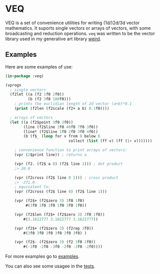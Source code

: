 # VEQ

VEQ is a set of convenience utilities for writing (1d/)2d/3d vector mathematics.
It suports single vectors or arrays of vectors, with some broadcasting and
reduction operations. `veq` was written to be the vector library used in
my generative art library [weird](https://github.com/inconvergent/weird).

## Examples

Here are some examples of use:

```lisp
(in-package :veq)

(vprogn
  ; single vectors
  (f2let ((a (f2 1f0 2f0))
          (b (f2 3f0 100f0)))
    ; prints the euclidian length of 2d vector (a+b)*0.1
    (print (f2len (f2scale (f2+ a b) 0.1f0))))

  ; arrays of vectors
  (let ((a (f2$point 3f0 3f0))
        (line (f2$line 3f0 40f0 7f0 3f0))
        (line* (f2$line 1f0 2f0 3f0 4f0))
        (b (f$_ (loop for v from 0 below 6
                            collect (list (ff v) (ff (1+ v)))))))

    ; convenience function to print arrays of vectors:
    (vpr (2$print line)) ; returns a

    (vpr (f2. (f2$ a 0) (f2$ line 1))) ; dot product
    ;> 30.0

    (vpr (f2cross (f2$ line 0 1))) ; cross product
    ;> -271.0
    ; equivalent to:
    (vpr (f2cross (f2$ line 0) (f2$ line 1)))

    (vpr (f2$+ (f2$zero 3) 3f0 1f0)
         #(3f0 1f0 3f0 1f0 3f0 1f0))

    (vpr (f2$len (f2$+ (f2$zero 3) 3f0 1f0))
        #(3.1622777 3.1622777 3.1622777))

    (vpr (f2$+ (f2$zero 3) (f2rep 3f0))
        #(3f0 3f0 3f0 3f0 3f0 3f0) )

    (vpr (f2$- (f2$zero 3) (f2 3f0 2f0))
        #(-3f0 -2f0 -3f0 -2f0 -3f0 -2f0))))
```

For more examples go to [examples](examples/ex.lisp).

You can also see some usagee in the [tests](test/veq.lisp).

